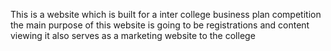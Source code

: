This is a website which is built for a inter college business plan competition the main purpose of this website is going to be registrations and content viewing it also serves as a marketing website to the college 
